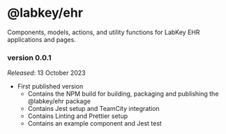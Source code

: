 # @labkey/ehr
Components, models, actions, and utility functions for LabKey EHR applications and pages.

### version 0.0.1
*Released*: 13 October 2023
* First published version
    * Contains the NPM build for building, packaging and publishing the @labkey/ehr package
    * Contains Jest setup and TeamCity integration
    * Contains Linting and Prettier setup
    * Contains an example component and Jest test
